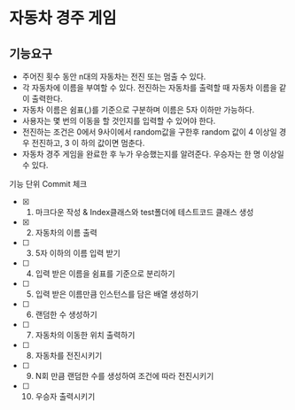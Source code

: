 자동차 경주 게임
=================



기능요구
---------
* 주어진 횟수 동안 n대의 자동차는 전진 또는 멈출 수 있다.
* 각 자동차에 이름을 부여할 수 있다. 전진하는 자동차를 출력할 때 자동차 이름을 같이 출력한다.
* 자동차 이름은 쉼표(,)를 기준으로 구분하며 이름은 5자 이하만 가능하다.
* 사용자는 몇 번의 이동을 할 것인지를 입력할 수 있어야 한다.
* 전진하는 조건은 0에서 9사이에서 random값을 구한후 random 값이 4 이상일 경우 전진하고, 3 이
하의 값이면 멈춘다.
* 자동차 경주 게임을 완료한 후 누가 우승했는지를 알려준다. 우승자는 한 명 이상일 수 있다.



기능 단위 Commit 체크
- [x] 1. 마크다운 작성 & Index클래스와 test폴더에 테스트코드 클래스 생성
- [x] 2. 자동차의 이름 출력
- [ ] 3. 5자 이하의 이름 입력 받기
- [ ] 4. 입력 받은 이름을 쉼표를 기준으로 분리하기
- [ ] 5. 입력 받은 이름만큼 인스턴스를 담은 배열 생성하기
- [ ] 6. 랜덤한 수 생성하기
- [ ] 7. 자동차의 이동한 위치 출력하기
- [ ] 8. 자동차를 전진시키기
- [ ] 9. N회 만큼 랜덤한 수를 생성하여 조건에 따라 전진시키기
- [ ] 10. 우승자 출력시키기